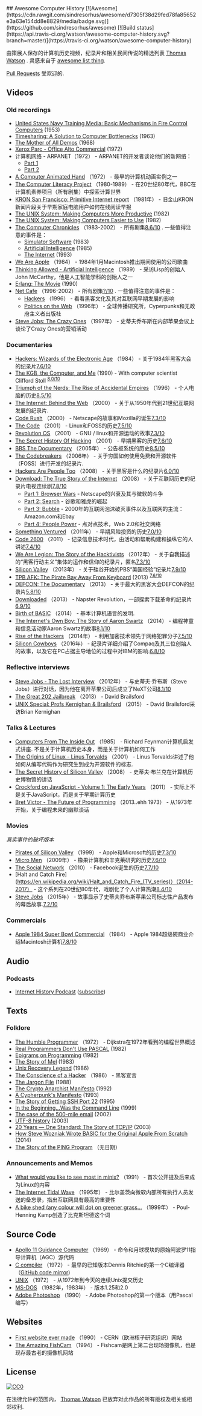 <div class="github-widget" data-repo="watson/awesome-computer-history"></div>
## Awesome Computer History [![Awesome](https://cdn.rawgit.com/sindresorhus/awesome/d7305f38d29fed78fa85652e3a63e154dd8e8829/media/badge.svg)](https://github.com/sindresorhus/awesome) [![Build status](https://api.travis-ci.org/watson/awesome-computer-history.svg?branch=master)](https://travis-ci.org/watson/awesome-computer-history)

由策展人保存的计算机历史视频，纪录片和相关民间传说的精选列表 [Thomas Watson](https://twitter.com/wa7son) .  灵感来自于 [awesome list thing](https://github.com/sindresorhus/awesome).

[Pull Requests](https://github.com/watson/awesome-computer-history/edit/master/README.md) 受欢迎的.



## Videos

### Old recordings

- [United States Navy Training Media: Basic Mechanisms in Fire Control Computers](https://www.youtube.com/playlist?list=PLkPOzHopOIo7ii8LTjgwBT_XMTR7q54KX) (1953)
- [Timesharing: A Solution to Computer Bottlenecks](https://www.youtube.com/watch?v=Q07PhW5sCEk) (1963)
- [The Mother of All Demos](https://www.youtube.com/watch?v=yJDv-zdhzMY) (1968)
- [Xerox Parc - Office Alto Commercial](https://www.youtube.com/watch?v=M0zgj2p7Ww4) (1972)
- 计算机网络 -  ARPANET（1972） -  ARPANET的开发者谈论他们的新网络：
  - [Part 1](https://www.youtube.com/watch?v=fVhwOaCwkb0)
  - [Part 2](https://www.youtube.com/watch?v=RmO4TxDCMjI)
- [A Computer Animated Hand](https://www.youtube.com/watch?v=Jjbax5HYHLQ) （1972） - 最早的计算机动画实例之一
- [The Computer Literacy Project](https://computer-literacy-project.pilots.bbcconnectedstudio.co.uk/) （1980-1989） - 在20世纪80年代，BBC在计算机素养项目（所有剧集）中探索计算世界
- [KRON San Francisco: Primitive Internet report](https://www.youtube.com/watch?v=5WCTn4FljUQ) （1981年） - 旧金山KRON新闻片段关于早期家庭电脑用户如何在线阅读早报
- [The UNIX System: Making Computers More Productive](https://www.youtube.com/watch?v=tc4ROCJYbm0) (1982)
- [The UNIX System: Making Computers Easier to Use](https://www.youtube.com/watch?v=XvDZLjaCJuw) (1982)
- [The Computer Chronicles](https://www.youtube.com/channel/UCkJ6eQKpHZgsZBla4JgKj3A) （1983-2002） - 所有剧集[8.6/10](https://www.imdb.com/title/tt0421311/) .  一些值得注意的事件是：
  - [Simulator Software](https://www.youtube.com/watch?v=ZVZiureyV-s) (1983)
  - [Artificial Intelligence](https://www.youtube.com/watch?v=7Uz3HYfCIGc) (1985)
  - [The Internet](https://www.youtube.com/watch?v=U_o8gerare0) (1993)
- [We Are Apple](https://www.youtube.com/watch?v=nbJy0O4UFSM) （1984） -  1984年1月Macintosh推出期间使用的公司歌曲
- [Thinking Allowed - Artificial Intelligence](https://www.youtube.com/watch?v=Ozipf13jRr4) （1989） - 采访Lisp的创始人John McCarthy，他是人工智能学科的创始人之一
- [Erlang: The Movie](https://www.youtube.com/watch?v=xrIjfIjssLE) (1990)
- [Net Cafe](https://archive.org/details/netcafe) （1996-2002） - 所有剧集[?/10](https://www.imdb.com/title/tt1057240/) .  一些值得注意的事件是：
  - [Hackers](https://archive.org/details/nc101_hackers) （1996） - 看看黑客文化及其对互联网早期发展的影响
  - [Politics on the Web](https://archive.org/details/nc103_cyberpolitics) （1996年） - 全球传播研究所，Cyperpunks和无政府主义者出版社
- [Steve Jobs: The Crazy Ones](https://www.youtube.com/watch?v=VCz_SiPD_X0) （1997年） - 史蒂夫乔布斯在内部苹果会议上谈论了Crazy Ones的营销活动

### Documentaries

- [Hackers: Wizards of the Electronic Age](https://www.youtube.com/watch?v=cVCLowi4v7w) （1984） - 关于1984年黑客大会的纪录片[7.6/10](https://www.imdb.com/title/tt1191116/)</sup>
- [The KGB, the Computer, and Me](https://www.youtube.com/watch?v=EcKxaq1FTac) (1990) - With computer scientist Clifford Stoll <sup>[8.0/10](https://www.imdb.com/title/tt0308449/)</sup>
- [Triumph of the Nerds: The Rise of Accidental Empires](https://en.wikipedia.org/wiki/Triumph_of_the_Nerds) （1996） - 个人电脑的历史[8.5/10](https://www.imdb.com/title/tt0115398/)</sup>
- [The Internet: Behind the Web](https://www.youtube.com/watch?v=M9ebkjWU6Z4) （2000） - 关于从1950年代到21世纪互联网发展的纪录片.
- [Code Rush](https://www.youtube.com/watch?v=4Q7FTjhvZ7Y) （2000） -  Netscape的故事和Mozilla的诞生[7.3/10](https://www.imdb.com/title/tt0499004/)</sup>
- [The Code](https://www.youtube.com/watch?v=XMm0HsmOTFI) （2001） -  Linux和FOSS的历史[7.5/10](https://www.imdb.com/title/tt0315417/)</sup>
- [Revolution OS](https://www.youtube.com/watch?v=jw8K460vx1c) （2001） -  GNU / linux和开源运动的故事[7.3/10](https://www.imdb.com/title/tt0308808/)</sup>
- [The Secret History Of Hacking](https://www.youtube.com/watch?v=PUf1d-GuK0Q) （2001） - 早期黑客的历史[7.6/10](https://www.imdb.com/title/tt2335921/)</sup>
- [BBS The Documentary](https://www.youtube.com/playlist?list=PLgE-9Sxs2IBVgJkY-1ZMj0tIFxsJ-vOkv) （2005年） - 公告板系统的历史[8.5/10](https://www.imdb.com/title/tt0460402/)</sup>
- [The Codebreakers](https://www.youtube.com/watch?v=Zc-hlV2xbSg) （2006年） - 关于穷国如何使用免费和开源软件（FOSS）进行开发的纪录片.
- [Hackers Are People Too](https://www.youtube.com/watch?v=7jciIsuEZWM) （2008） - 关于黑客是什么的纪录片[6.0/10](https://www.imdb.com/title/tt1279942/)</sup>
- [Download: The True Story of the Internet](https://en.wikipedia.org/wiki/Download_The_True_Story_of_the_Internet) （2008） - 关于互联网历史的纪录片电视连续剧[7.8/10](https://www.imdb.com/title/tt1684716/)</sup>
  - [Part 1: Browser Wars](https://www.youtube.com/watch?v=VANORrzKX50) -  Netscape的兴衰及其与微软的斗争
  - [Part 2: Search](https://www.youtube.com/watch?v=Jjbh9FFW6VE) - 谷歌和雅虎的崛起
  - [Part 3: Bubble](https://www.youtube.com/watch?v=aQjnkyoNIfg) -  2000年的互联网泡沫破灭事件以及互联网的主流：Amazon.com和Ebay
  - [Part 4: People Power](https://www.youtube.com/watch?v=f42J_reRO0Q) - 点对点技术，Web 2.0和社交网络
- [Something Ventured](https://www.imdb.com/title/tt1737747/) （2011年） - 早期风险投资的历史[7.0/10](https://www.imdb.com/title/tt1737747/)</sup>
- [Code 2600](https://www.youtube.com/watch?v=FAfUjqIbfXo) （2011） - 记录信息技术时代，由活动和帮助构建和操纵它的人讲述[7.4/10](https://www.imdb.com/title/tt1830538/)</sup>
- [We Are Legion: The Story of the Hacktivists](https://www.youtube.com/watch?v=ZHl0WI32XkY) （2012年） - 关于自我描述的“黑客行动主义”集体的运作和信仰的纪录片，匿名[7.3/10](https://www.imdb.com/title/tt2177843/)</sup>
- [Silicon Valley](https://www.pbs.org/video/american-experience-silicon-valley/) （2013年） - 关于硅谷开始的PBS“美国经验”纪录片[7.9/10](https://www.imdb.com/title/tt2547530/)</sup>
- [TPB AFK: The Pirate Bay Away From Keyboard](https://www.youtube.com/watch?v=eTOKXCEwo_8) (2013) <sup>[7.6/10](https://www.imdb.com/title/tt2608732/)</sup>
- [DEFCON: The Documentary](https://www.youtube.com/watch?v=3ctQOmjQyYg) （2013） - 关于最大的黑客大会DEFCON的纪录片[5.8/10](https://www.imdb.com/title/tt3010462/)</sup>
- [Downloaded](https://www.youtube.com/watch?v=kSZqkn9hT5w) （2013） -  Napster Revolution，一部探索下载革命的纪录片[6.9/10](https://www.imdb.com/title/tt2033981/)</sup>
- [Birth of BASIC](https://www.youtube.com/watch?v=WYPNjSoDrqw) （2014） - 基本计算机语言的发明.
- [The Internet's Own Boy: The Story of Aaron Swartz](https://www.youtube.com/watch?v=vXr-2hwTk58) （2014） - 编程神童和信息活动家Aaron Swartz的故事[8.1/10](https://www.imdb.com/title/tt3268458/)</sup>
- [Rise of the Hackers](https://www.youtube.com/watch?v=dQnAEiGx1-4) （2014年） - 利用加密技术领先于网络犯罪分子[7.5/10](https://www.imdb.com/title/tt3979842/)</sup>
- [Silicon Cowboys](https://www.netflix.com/title/80104318) （2016年） - 纪录片详细介绍了Compaq及其三位创始人的故事，以及它在PC占据主导地位的过程中对IBM的影响.[6.8/10](https://www.imdb.com/title/tt4938484/)</sup>

### Reflective interviews

- [Steve Jobs - The Lost Interview](https://www.youtube.com/watch?v=TRZAJY23xio) （2012年） - 与史蒂夫·乔布斯（Steve Jobs）进行对话，因为他在离开苹果公司后成立了NeXT公司[8.1/10](https://www.imdb.com/title/tt2104994/)</sup>
- [The Great 202 Jailbreak](https://www.youtube.com/watch?v=CVxeuwlvf8w) （2013） -  David Brailsford
- [UNIX Special: Profs Kernighan & Brailsford](https://www.youtube.com/watch?v=vT_J6xc-Az0) （2015） -  David Brailsford采访Brian Kernighan

### Talks & Lectures

- [Computers From The Inside Out](https://www.youtube.com/watch?v=EKWGGDXe5MA)  （1985） -  Richard Feynman计算机启发式讲座.  不是关于计算机历史本身，而是关于计算机如何工作
- [The Origins of Linux - Linus Torvalds](https://www.youtube.com/watch?v=WVTWCPoUt8w) （2001） -  Linus Torvalds讲述了他如何从编写代码作为研究生到成为开源软件的标志.
- [The Secret History of Silicon Valley](https://www.youtube.com/watch?v=ZTC_RxWN_xo) （2008） - 史蒂夫·布兰克在计算机历史博物馆的讲话
- [Crockford on JavaScript - Volume 1: The Early Years](https://www.youtube.com/watch?v=JxAXlJEmNMg) （2011） - 实际上不是关于JavaScript，而是关于早期计算历史
- [Bret Victor - The Future of Programming](https://www.youtube.com/watch?v=8pTEmbeENF4) （2013..ehh 1973） - 从1973年开始，关于编程未来的幽默谈话

### Movies

_真实事件的破坏版本_

- [Pirates of Silicon Valley](https://www.imdb.com/title/tt0168122/) （1999） -  Apple和Microsoft的历史[7.3/10](https://www.imdb.com/title/tt0168122/)</sup>
- [Micro Men](https://www.youtube.com/watch?v=XXBxV6-zamM) （2009年） - 橡果计算机和辛克莱研究的历史[7.6/10](https://www.imdb.com/title/tt1459467/)</sup>
- [The Social Network](https://en.wikipedia.org/wiki/The_Social_Network) （2010） -  Facebook诞生的历史[7.7/10](https://www.imdb.com/title/tt1285016/)</sup>
- [Halt and Catch Fire](https://en.wikipedia.org/wiki/Halt_and_Catch_Fire_(TV_series)）（2014-2017） - 这个系列在20世纪80年代，戏剧化了个人计算热潮[8.4/10](https://www.imdb.com/title/tt2543312/)</sup>
- [Steve Jobs](https://www.imdb.com/title/tt2080374/) （2015年） - 故事显示了史蒂夫乔布斯苹果公司标志性产品发布的幕后故事.[7.2/10](https://www.imdb.com/title/tt2080374/)</sup>

### Commercials

- [Apple 1984 Super Bowl Commercial](https://www.youtube.com/watch?v=2zfqw8nhUwA) （1984） -  Apple 1984超级碗商业介绍Macintosh计算机[7.8/10](https://www.imdb.com/title/tt4227346/)</sup>

## Audio

### Podcasts

- [Internet History Podcast](http://www.internethistorypodcast.com/) ([subscribe](https://itunes.apple.com/us/podcast/internet-history-podcast/id829119009))

## Texts

### Folklore

- [The Humble Programmer](https://www.cs.utexas.edu/users/EWD/ewd03xx/EWD340.PDF) （1972） -  Dijkstra在1972年看到的编程世界概述
- [Real Programmers Don't Use PASCAL](https://web.mit.edu/humor/Computers/real.programmers) (1982)
- [Epigrams on Programming](http://www.cs.yale.edu/homes/perlis-alan/quotes.html) (1982)
- [The Story of Mel](http://www.catb.org/jargon/html/story-of-mel.html) (1983)
- [Unix Recovery Legend](https://www.ee.ryerson.ca/~elf/hack/recovery.html) (1986)
- [The Conscience of a Hacker](http://phrack.org/issues/7/3.html) （1986） - 黑客宣言
- [The Jargon File](https://www.dourish.com/goodies/jargon.html) (1988)
- [The Crypto Anarchist Manifesto](https://www.activism.net/cypherpunk/crypto-anarchy.html) (1992)
- [A Cypherpunk's Manifesto](https://www.activism.net/cypherpunk/manifesto.html) (1993)
- [The Story of Getting SSH Port 22](https://www.ssh.com/ssh/port) (1995)
- [In the Beginning…Was the Command Line](http://cristal.inria.fr/~weis/info/commandline.html) (1999)
- [The case of the 500-mile email](https://www.ibiblio.org/harris/500milemail.html) (2002)
- [UTF-8 history](https://www.cl.cam.ac.uk/~mgk25/ucs/utf-8-history.txt) (2003)
- [20 Years — One Standard: The Story of TCP/IP](http://www.cbi.umn.edu/iterations/spira.html) (2003)
- [How Steve Wozniak Wrote BASIC for the Original Apple From Scratch](https://gizmodo.com/how-steve-wozniak-wrote-basic-for-the-original-apple-fr-1570573636) (2014)
- [The Story of the PING Program](http://ftp.arl.army.mil/~mike/ping.html) （无日期）

### Announcements and Memos

- [What would you like to see most in minix?](https://groups.google.com/forum/#!topic/comp.os.minix/dlNtH7RRrGA%5B1-25%5D) （1991） - 首次公开提及后来成为Linux的内容
- [The Internet Tidal Wave](http://www.lettersofnote.com/2011/07/internet-tidal-wave.html) （1995年） - 比尔盖茨向微软内部所有执行人员发送的备忘录，指出互联网具有最高的重要性
- [A bike shed (any colour will do) on greener grass...](http://phk.freebsd.dk/sagas/bikeshed.html) （1999年） -  Poul-Henning Kamp创造了比克斯坦德这个词

## Source Code

- [Apollo 11 Guidance Computer](https://github.com/chrislgarry/Apollo-11) （1969） - 命令和月球模块的原始阿波罗11指导计算机（AGC）源代码
- [C compiler](https://www.bell-labs.com/usr/dmr/www/primevalC.html) （1972） - 最早的已知版本Dennis Ritchie的第一个C编译器（[GitHub code mirror](https://github.com/mortdeus/legacy-cc))
- [UNIX](https://github.com/dspinellis/unix-history-repo/tree/Research-Release) （1972） - 从1972年到今天的连续Unix提交历史
- [MS-DOS](https://github.com/Microsoft/MS-DOS) （1982年，1983年） - 版本1.25和2.0
- [Adobe Photoshop](http://www.computerhistory.org/atchm/adobe-photoshop-source-code/) （1990） -  Adob​​e Photoshop的第一个版本（用Pascal编写）

## Websites

- [First website ever made](http://info.cern.ch/) （1990） -  CERN（欧洲核子研究组织）网站
- [The Amazing FishCam](http://fishcam.com/) （1994） -  Fishcam是网上第二台现场摄像机，也是现存最古老的摄像机网站

## License

[![CC0](https://licensebuttons.net/p/zero/1.0/88x31.png)](https://creativecommons.org/publicdomain/zero/1.0/)

在法律允许的范围内， [Thomas Watson](https://github.com/watson) 已放弃对此作品的所有版权及相关或相邻权利.
